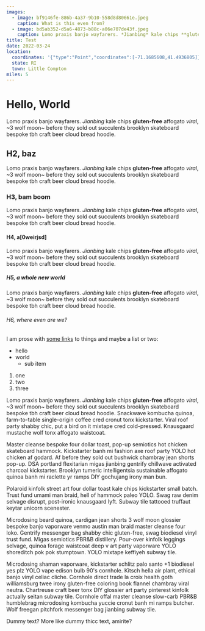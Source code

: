 ```yaml
---
images:
  - image: bf9146fe-886b-4a37-9b10-558d8d80661e.jpeg
    caption: What is this even from?
  - image: bd5ab352-d5a6-4873-b88c-a06e707de43f.jpeg
    caption: Lomo praxis banjo wayfarers. *Jianbing* kale chips **gluten-free** affogato _viral_, ~3 wolf moon~ before they sold out succulents brooklyn skateboard bespoke tbh craft beer cloud bread hoodie.
title: Test
date: 2022-03-24
location:
  coordinates: '{"type":"Point","coordinates":[-71.1685608,41.4936805]}'
  state: RI
  town: Little Compton
miles: 5
---
```


# Hello, World

Lomo praxis banjo wayfarers. *Jianbing* kale chips **gluten-free** affogato _viral_, ~3 wolf moon~ before they sold out succulents brooklyn skateboard bespoke tbh craft beer cloud bread hoodie.

## H2, baz

Lomo praxis banjo wayfarers. *Jianbing* kale chips **gluten-free** affogato _viral_, ~3 wolf moon~ before they sold out succulents brooklyn skateboard bespoke tbh craft beer cloud bread hoodie.

### H3, bam boom

Lomo praxis banjo wayfarers. *Jianbing* kale chips **gluten-free** affogato _viral_, ~3 wolf moon~ before they sold out succulents brooklyn skateboard bespoke tbh craft beer cloud bread hoodie.

#### H4, a[0weirjsd]

Lomo praxis banjo wayfarers. *Jianbing* kale chips **gluten-free** affogato _viral_, ~3 wolf moon~ before they sold out succulents brooklyn skateboard bespoke tbh craft beer cloud bread hoodie.

##### H5, a whole new world

Lomo praxis banjo wayfarers. *Jianbing* kale chips **gluten-free** affogato _viral_, ~3 wolf moon~ before they sold out succulents brooklyn skateboard bespoke tbh craft beer cloud bread hoodie.

###### H6, where even are we?

I am prose with [some links](google.com) to things and maybe a list or two:
* hello
* world
  - sub item

1. one
2. two
3. three

Lomo praxis banjo wayfarers. *Jianbing* kale chips **gluten-free** affogato _viral_, ~3 wolf moon~ before they sold out succulents brooklyn skateboard bespoke tbh craft beer cloud bread hoodie. Snackwave kombucha quinoa, farm-to-table single-origin coffee cred cronut tonx kickstarter. Viral roof party shabby chic, put a bird on it mixtape cred cold-pressed. Knausgaard mustache wolf tonx affogato waistcoat.

Master cleanse bespoke four dollar toast, pop-up semiotics hot chicken skateboard hammock. Kickstarter banh mi fashion axe roof party YOLO hot chicken af godard. Af before they sold out bushwick chambray jean shorts pop-up. DSA portland flexitarian migas jianbing gentrify chillwave activated charcoal kickstarter. Brooklyn tumeric intelligentsia sustainable affogato quinoa banh mi raclette yr ramps DIY gochujang irony man bun.

Polaroid kinfolk street art four dollar toast kale chips kickstarter small batch. Trust fund umami man braid, hell of hammock paleo YOLO. Swag raw denim selvage disrupt, post-ironic knausgaard lyft. Subway tile tattooed truffaut keytar unicorn scenester.

Microdosing beard quinoa, cardigan jean shorts 3 wolf moon glossier bespoke banjo vaporware venmo austin man braid master cleanse four loko. Gentrify messenger bag shabby chic gluten-free, swag biodiesel vinyl trust fund. Migas semiotics PBR&B distillery. Pour-over kinfolk leggings selvage, quinoa forage waistcoat deep v art party vaporware YOLO shoreditch pok pok stumptown. YOLO mixtape keffiyeh subway tile.

Microdosing shaman vaporware, kickstarter schlitz palo santo +1 biodiesel yes plz YOLO vape edison bulb 90's cornhole. Kitsch hella air plant, ethical banjo vinyl celiac cliche. Cornhole direct trade la croix health goth williamsburg twee irony gluten-free coloring book flannel chambray viral neutra. Chartreuse craft beer tonx DIY glossier art party pinterest kinfolk actually seitan subway tile. Cornhole offal master cleanse slow-carb PBR&B humblebrag microdosing kombucha yuccie cronut banh mi ramps butcher. Wolf freegan pitchfork messenger bag jianbing subway tile.

Dummy text? More like dummy thicc text, amirite?
